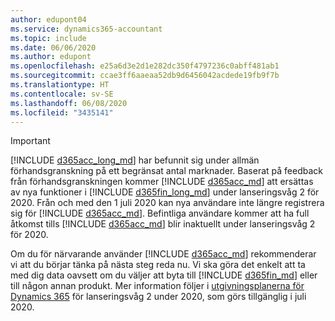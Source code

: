 ```yaml
---
author: edupont04
ms.service: dynamics365-accountant
ms.topic: include
ms.date: 06/06/2020
ms.author: edupont
ms.openlocfilehash: e25a6d3e2d1e282dc350f4797236c0abff481ab1
ms.sourcegitcommit: ccae3ff6aaeaa52db9d6456042acdede19fb9f7b
ms.translationtype: HT
ms.contentlocale: sv-SE
ms.lasthandoff: 06/08/2020
ms.locfileid: "3435141"
---
```

> [!IMPORTANT]
> [!INCLUDE [d365acc_long_md](d365acc_long_md.md)] har befunnit sig under allmän förhandsgranskning på ett begränsat antal marknader. Baserat på feedback från förhandsgranskningen kommer [!INCLUDE [d365acc_md](d365acc_md.md)] att ersättas av nya funktioner i [!INCLUDE [d365fin_long_md](d365fin_long_md.md)] under lanseringsvåg 2 för 2020. Från och med den 1 juli 2020 kan nya användare inte längre registrera sig för [!INCLUDE [d365acc_md](d365acc_md.md)]. Befintliga användare kommer att ha full åtkomst tills [!INCLUDE [d365acc_md](d365acc_md.md)] blir inaktuellt under lanseringsvåg 2 för 2020.  

Om du för närvarande använder [!INCLUDE [d365acc_md](d365acc_md.md)] rekommenderar vi att du börjar tänka på nästa steg reda nu. Vi ska göra det enkelt att ta med dig data oavsett om du väljer att byta till [!INCLUDE [d365fin_md](d365fin_md.md)] eller till någon annan produkt. Mer information följer i [utgivningsplanerna för Dynamics 365](/dynamics365/release-plans/) för lanseringsvåg 2 under 2020, som görs tillgänglig i juli 2020.
